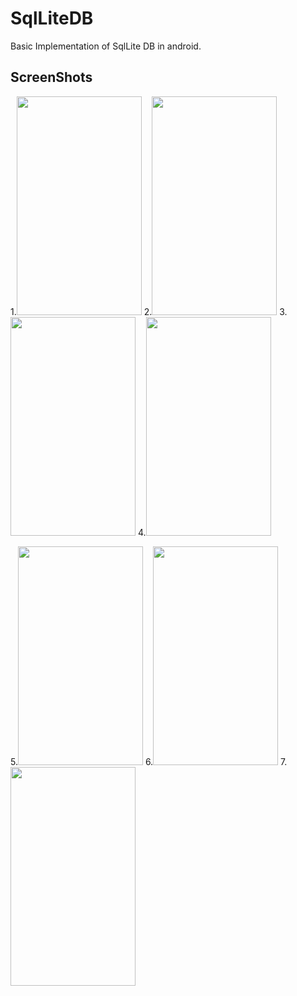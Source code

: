 # SqlLiteDB
Basic Implementation of SqlLite DB in android.

## ScreenShots
1.<img src="https://user-images.githubusercontent.com/35894390/50723243-02bb9c80-1101-11e9-9151-e67fce93daf7.png" width="200" height="350" />
2.<img src="https://user-images.githubusercontent.com/35894390/50723332-3814ba00-1102-11e9-87cc-8d286de8968f.png" width="200" height="350" />
3.<img src="https://user-images.githubusercontent.com/35894390/50723282-82e20200-1101-11e9-9294-4b31e8aa652c.png" width="200" height="350" />
4.<img src="https://user-images.githubusercontent.com/35894390/50723290-9b521c80-1101-11e9-8a04-1157d4a5b2c9.png" width="200" height="350" />

5.<img src="https://user-images.githubusercontent.com/35894390/50723162-f3881f00-10ff-11e9-9658-c3093eb2a45d.png" width="200" height="350" /> 
6.<img src="https://user-images.githubusercontent.com/35894390/50723308-e5d39900-1101-11e9-9626-4b6f682679f6.png" width="200" height="350" />
7.<img src="https://user-images.githubusercontent.com/35894390/50723300-c3418000-1101-11e9-87a8-24ec81230c64.png" width="200" height="350" />

